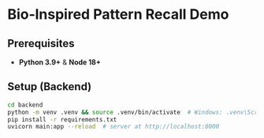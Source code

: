 # Bio‑Inspired Pattern Recall Demo

## Prerequisites
- **Python 3.9+** & **Node 18+**

## Setup (Backend)
```bash
cd backend
python -m venv .venv && source .venv/bin/activate  # Windows: .venv\Scripts\activate
pip install -r requirements.txt
uvicorn main:app --reload  # server at http://localhost:8000